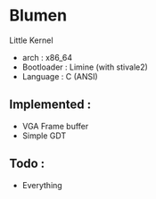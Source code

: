 # Blumen 

Little Kernel

- arch : x86_64
- Bootloader : Limine (with stivale2)
- Language : C (ANSI)

## Implemented :
* VGA Frame buffer
* Simple GDT

## Todo :
* Everything 
